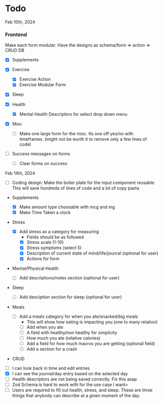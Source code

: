 # Todo

Feb 10th, 2024

### Frontend

Make each form modular. Have the designs as schema/form => action => CRUD DB

- [x] Supplements
- [x] Exercise
  - [x] Exercise Action
  - [x] Exercise Modular Form
- [x] Sleep
- [x] Health
  - [x] Mental Health Descriptors for select drop down menu
- [x] Misc

  - [ ] Make one large form for the misc. Its one off yes/no with timeframes. (might not be worth it to remove only a few lines of code)

- [ ] Success messages on forms
  - [ ] Clear forms on success

Feb 14th, 2024

- [ ] Coding design: Make the boiler plate for the input component reusable. This will save hundreds of lines of code and a lot of copy pasta
- Supplements
  - [x] Make amount type choosable with mcg and mg
  - [x] Make Time Taken a clock
- Stress
  - [x] Add stress as a category for measuring
    - Fields should be as followed
    - [x] Stress scale (1-10)
    - [x] Stress symptoms (select 5)
    - [x] Description of current state of mind/life/jounral (optional for user)
    - [x] Actions for form
- Mental/Physical Health
  - [ ] Add descriptions/notes section (optional for user)
- Sleep
  - [ ] Add desciption section for sleep (optional for user)
- Meals

  - [ ] Add a meals category for when you ate/snacked/big meals
    - This will show how eating is impacting you (one to many relation)
    - [ ] Add when you ate
    - [ ] A field with healthy/non healthy for simplicity
    - [ ] How much you ate (relative calories)
    - [ ] Add a field for how much macros you are getting (optional field)
    - [ ] Add a section for a crash

- CRUD
- [ ] I can look back in time and edit entries
- [x] I can see the journal/day entry based on the selected day
- [ ] Health descriptors are not being saved correctly. Fix this asap
- [ ] Zod Schema is hard to work with for the use case I want=
- [ ] Users are required to fill out health, stress, and sleep. These are three things that anybody can describe at a given moment of the day.
